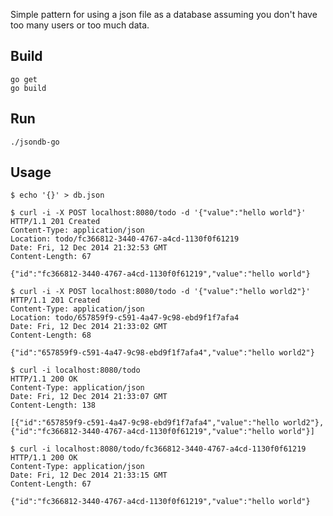 Simple pattern for using a json file as a database assuming you don't have too many users or too much data.

## Build

	go get
	go build

## Run

	./jsondb-go

## Usage
	$ echo '{}' > db.json 

	$ curl -i -X POST localhost:8080/todo -d '{"value":"hello world"}'
	HTTP/1.1 201 Created
	Content-Type: application/json
	Location: todo/fc366812-3440-4767-a4cd-1130f0f61219
	Date: Fri, 12 Dec 2014 21:32:53 GMT
	Content-Length: 67

	{"id":"fc366812-3440-4767-a4cd-1130f0f61219","value":"hello world"}

	$ curl -i -X POST localhost:8080/todo -d '{"value":"hello world2"}'
	HTTP/1.1 201 Created
	Content-Type: application/json
	Location: todo/657859f9-c591-4a47-9c98-ebd9f1f7afa4
	Date: Fri, 12 Dec 2014 21:33:02 GMT
	Content-Length: 68

	{"id":"657859f9-c591-4a47-9c98-ebd9f1f7afa4","value":"hello world2"}

	$ curl -i localhost:8080/todo
	HTTP/1.1 200 OK
	Content-Type: application/json
	Date: Fri, 12 Dec 2014 21:33:07 GMT
	Content-Length: 138

	[{"id":"657859f9-c591-4a47-9c98-ebd9f1f7afa4","value":"hello world2"},{"id":"fc366812-3440-4767-a4cd-1130f0f61219","value":"hello world"}]

	$ curl -i localhost:8080/todo/fc366812-3440-4767-a4cd-1130f0f61219
	HTTP/1.1 200 OK
	Content-Type: application/json
	Date: Fri, 12 Dec 2014 21:33:15 GMT
	Content-Length: 67

	{"id":"fc366812-3440-4767-a4cd-1130f0f61219","value":"hello world"}